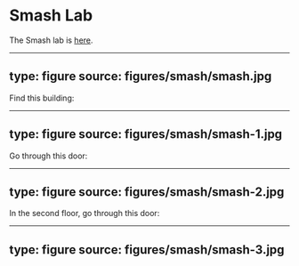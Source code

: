 # Smash Lab

The Smash lab is [here](http://bit.ly/2LInvNC).


---
type: figure
source: figures/smash/smash.jpg
---

Find this building:

---
type: figure
source: figures/smash/smash-1.jpg
---

Go through this door:

---
type: figure
source: figures/smash/smash-2.jpg
---

In the second floor, go through this door:

---
type: figure
source: figures/smash/smash-3.jpg
---
